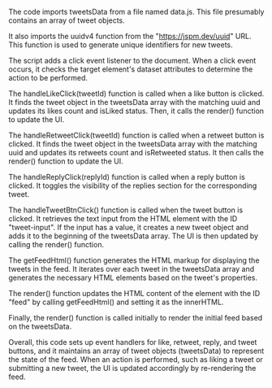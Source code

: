 The code imports tweetsData from a file named data.js. This file presumably contains an array of tweet objects.

It also imports the uuidv4 function from the "https://jspm.dev/uuid" URL. This function is used to generate unique identifiers for new tweets.

The script adds a click event listener to the document. When a click event occurs, it checks the target element's dataset attributes to determine the action to be performed.

The handleLikeClick(tweetId) function is called when a like button is clicked. It finds the tweet object in the tweetsData array with the matching uuid and updates its likes count and isLiked status. Then, it calls the render() function to update the UI.

The handleRetweetClick(tweetId) function is called when a retweet button is clicked. It finds the tweet object in the tweetsData array with the matching uuid and updates its retweets count and isRetweeted status. It then calls the render() function to update the UI.

The handleReplyClick(replyId) function is called when a reply button is clicked. It toggles the visibility of the replies section for the corresponding tweet.

The handleTweetBtnClick() function is called when the tweet button is clicked. It retrieves the text input from the HTML element with the ID "tweet-input". If the input has a value, it creates a new tweet object and adds it to the beginning of the tweetsData array. The UI is then updated by calling the render() function.

The getFeedHtml() function generates the HTML markup for displaying the tweets in the feed. It iterates over each tweet in the tweetsData array and generates the necessary HTML elements based on the tweet's properties.

The render() function updates the HTML content of the element with the ID "feed" by calling getFeedHtml() and setting it as the innerHTML.

Finally, the render() function is called initially to render the initial feed based on the tweetsData.

Overall, this code sets up event handlers for like, retweet, reply, and tweet buttons, and it maintains an array of tweet objects (tweetsData) to represent the state of the feed. When an action is performed, such as liking a tweet or submitting a new tweet, the UI is updated accordingly by re-rendering the feed.
